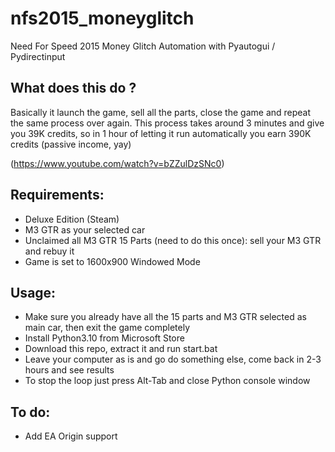 # nfs2015_moneyglitch
Need For Speed 2015 Money Glitch Automation with Pyautogui / Pydirectinput
## What does this do ?
Basically it launch the game, sell all the parts, close the game and repeat the same process over again. This process takes around 3 minutes and give you 39K credits, so in 1 hour of letting it run automatically you earn 390K credits (passive income, yay)

(https://www.youtube.com/watch?v=bZZulDzSNc0)


## Requirements:
- Deluxe Edition (Steam)
- M3 GTR as your selected car
- Unclaimed all M3 GTR 15 Parts (need to do this once): sell your M3 GTR and rebuy it
- Game is set to 1600x900 Windowed Mode

## Usage:
- Make sure you already have all the 15 parts and M3 GTR selected as main car, then exit the game completely
- Install Python3.10 from Microsoft Store
- Download this repo, extract it and run start.bat
- Leave your computer as is and go do something else, come back in 2-3 hours and see results
- To stop the loop just press Alt-Tab and close Python console window

## To do:
- Add EA Origin support
